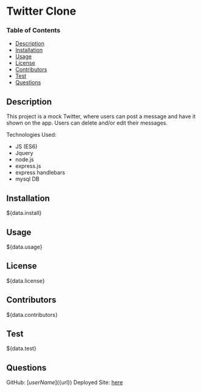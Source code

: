 # Twitter Clone


### Table of Contents
- [Description](#description)
- [Installation](#installation)
- [Usage](#usage)
- [License](#license)
- [Contributors](#contributors)
- [Test](#test)
- [Questions](#questions)

## Description
This project is a mock Twitter, where users can post a message and have it shown on the app. Users can delete and/or edit their messages.

Technologies Used:
- JS (ES6)
- Jquery
- node.js
- express.js
- express handlebars 
- mysql DB

## Installation
${data.install}
## Usage
${data.usage}

## License
${data.license}

## Contributors
${data.contributors}

## Test
${data.test}

## Questions
GitHub: [${userName}](${url})
Deployed Site: [here](${site})